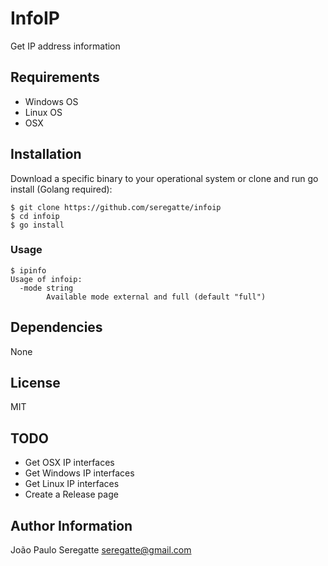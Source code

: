 # InfoIP

Get IP address information

## Requirements

- Windows OS
- Linux OS
- OSX

## Installation

Download a specific binary to your operational system or clone and run go install (Golang required):


```shell
$ git clone https://github.com/seregatte/infoip
$ cd infoip
$ go install
```

### Usage


```shell
$ ipinfo
Usage of infoip:
  -mode string
    	Available mode external and full (default "full") 
```


Dependencies
------------

None

License
-------

MIT

TODO
----

- Get OSX IP interfaces
- Get Windows IP interfaces
- Get Linux IP interfaces
- Create a Release page

Author Information
------------------

João Paulo Seregatte <seregatte@gmail.com>
